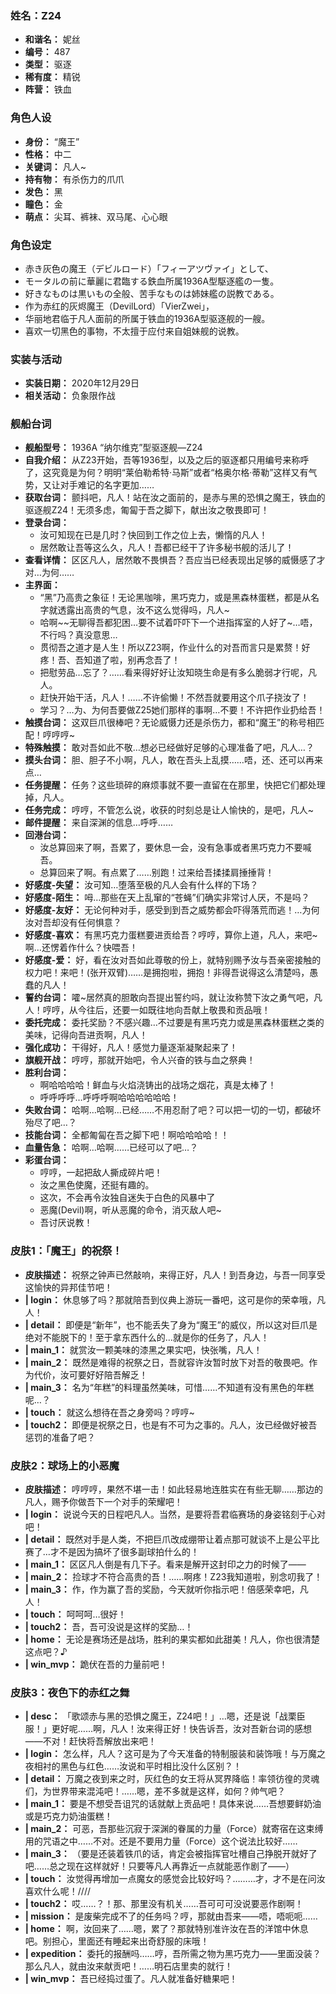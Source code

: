 ### 姓名：Z24
* **和谐名：** 妮丝
* **编号：** 487
* **类型：** 驱逐
* **稀有度：** 精锐
* **阵营：** 铁血


### 角色人设
* **身份：** “魔王”
* **性格：** 中二
* **关键词：** 凡人~
* **持有物：** 有杀伤力的爪爪
* **发色：** 黑
* **瞳色：** 金
* **萌点：** 尖耳、裤袜、双马尾、心心眼


### 角色设定
* 赤き灰色の魔王（デビルロード）「フィーアツヴァイ」として、
* モータルの前に華麗に君臨する鉄血所属1936A型駆逐艦の一隻。
* 好きなものは黒いもの全般、苦手なものは姉妹艦の説教である。
* 作为赤红的灰烬魔王（DevilLord）「VierZwei」，
* 华丽地君临于凡人面前的所属于铁血的1936A型驱逐舰的一艘。
* 喜欢一切黑色的事物，不太擅于应付来自姐妹舰的说教。


### 实装与活动
* **实装日期：** 2020年12月29日
* **相关活动：** 负象限作战


### 舰船台词
* **舰船型号：** 1936A “纳尔维克”型驱逐舰—Z24
* **自我介绍：** 从Z23开始，吾等1936型，以及之后的驱逐都只用编号来称呼了，这究竟是为何？明明“莱伯勒希特·马斯”或者“格奥尔格·蒂勒”这样又有气势，又让对手难记的名字更加……
* **获取台词：** 颤抖吧，凡人！站在汝之面前的，是赤与黑的恐惧之魔王，铁血的驱逐舰Z24！无须多虑，匍匐于吾之脚下，献出汝之敬畏即可！
* **登录台词：**
  * 汝可知现在已是几时？快回到工作之位上去，懒惰的凡人！
  * 居然敢让吾等这么久，凡人！吾都已经干了许多秘书舰的活儿了！
* **查看详情：** 区区凡人，居然敢不畏惧吾？吾应当已经表现出足够的威慑感了才对…为何……
* **主界面：**
  * “黑”乃高贵之象征！无论黑咖啡，黑巧克力，或是黑森林蛋糕，都是从名字就透露出高贵的气息，汝不这么觉得吗，凡人~
  * 哈啊~~无聊得吾都犯困…要不试着吓吓下一个进指挥室的人好了~…唔，不行吗？真没意思…
  * 贯彻吾之道才是人生！所以Z23啊，作业什么的对吾而言只是累赘！好疼！吾、吾知道了啦，别再念吾了！
  * 把慰劳品…忘了？……看来得好好让汝知晓生命是有多么脆弱才行呢，凡人。
  * 赶快开始干活，凡人！……不许偷懒！不然吾就要用这个爪子挠汝了！
  * 学习？…为、为何吾要做Z25她们那样的事啊…不要！不许把作业扔给吾！
* **触摸台词：** 这双巨爪很棒吧？无论威慑力还是杀伤力，都和“魔王”的称号相匹配！哼哼哼~
* **特殊触摸：** 敢对吾如此不敬…想必已经做好足够的心理准备了吧，凡人…？
* **摸头台词：** 胆、胆子不小啊，凡人，敢在吾头上乱摸……唔，还、还可以再来点…
* **任务提醒：** 任务？这些琐碎的麻烦事就不要一直留在在那里，快把它们都处理掉，凡人。
* **任务完成：** 哼哼，不管怎么说，收获的时刻总是让人愉快的，是吧，凡人~
* **邮件提醒：** 来自深渊的信息…呼呼……
* **回港台词：**
  * 汝总算回来了啊，吾累了，要休息一会，没有急事或者黑巧克力不要喊吾。
  * 总算回来了啊。有点累了……别跑！过来给吾揉揉肩捶捶背！
* **好感度-失望：** 汝可知…堕落至极的凡人会有什么样的下场？
* **好感度-陌生：** 呣…那些在天上乱窜的“苍蝇”们确实非常讨人厌，不是吗？
* **好感度-友好：** 无论何种对手，感受到到吾之威势都会吓得落荒而逃！…为何汝对吾却没有任何惧意？
* **好感度-喜欢：** 有黑巧克力蛋糕要进贡给吾？哼哼，算你上道，凡人，来吧~啊…还愣着作什么？快喂吾！
* **好感度-爱：** 好，看在汝对吾如此尊敬的份上，就特别赐予汝与吾亲密接触的权力吧！来吧！(张开双臂)……是拥抱啦，拥抱！非得吾说得这么清楚吗，愚蠢的凡人！
* **誓约台词：** 嚯~居然真的胆敢向吾提出誓约吗，就让汝称赞下汝之勇气吧，凡人！哼哼，从今往后，还要一如既往地向吾献上敬畏和贡品哦！
* **委托完成：** 委托奖励？不感兴趣…不过要是有黑巧克力或是黑森林蛋糕之类的美味，记得向吾进贡啊，凡人！
* **强化成功：** 干得好，凡人！感觉力量逐渐凝聚起来了！
* **旗舰开战：** 哼哼，那就开始吧，令人兴奋的铁与血之祭典！
* **胜利台词：**
  * 啊哈哈哈哈！鲜血与火焰浇铸出的战场之烟花，真是太棒了！
  * 呼呼呼呼…呼呼呼啊哈哈哈哈哈哈！
* **失败台词：** 哈啊…哈啊…已经……不用忍耐了吧？可以把一切的一切，都破坏殆尽了吧…？
* **技能台词：** 全都匍匐在吾之脚下吧！啊哈哈哈哈！！
* **血量告急：** 哈啊…哈啊……已经可以了吧…？
* **彩蛋台词：**
  * 哼哼，一起把敌人撕成碎片吧！
  * 汝之黑色使魔，还挺有趣的。
  * 这次，不会再令汝独自迷失于白色的风暴中了
  * 恶魔(Devil)啊，听从恶魔的命令，消灭敌人吧~
  * 吾讨厌说教！


### 皮肤1：「魔王」的祝祭！
* **皮肤描述：** 祝祭之钟声已然敲响，来得正好，凡人！到吾身边，与吾一同享受这愉快的异邦佳节吧！
* **| login：** 休息够了吗？那就陪吾到仪典上游玩一番吧，这可是你的荣幸哦，凡人！
* **| detail：** 即便是“新年”，也不能丢失了身为“魔王”的威仪，所以这对巨爪是绝对不能脱下的！至于拿东西什么的…就是你的任务了，凡人！
* **| main_1：** 就赏汝一颗美味的漆黑之果实吧，快张嘴，凡人！
* **| main_2：** 既然是难得的祝祭之日，吾就容许汝暂时放下对吾的敬畏吧。作为代价，汝可要好好陪吾解乏！
* **| main_3：** 名为“年糕”的料理虽然美味，可惜……不知道有没有黑色的年糕呢…？
* **| touch：** 就这么想待在吾之身旁吗？哼哼~
* **| touch2：** 即便是祝祭之日，也是有不可为之事的。凡人，汝已经做好被吾惩罚的准备了吧？


### 皮肤2：球场上的小恶魔
* **皮肤描述：** 哼哼哼，果然不堪一击！如此轻易地连胜实在有些无聊……那边的凡人，赐予你做吾下一个对手的荣耀吧！
* **| login：** 说说今天的日程吧凡人。当然，是要将吾君临赛场的身姿铭刻于心对吧！
* **| detail：** 既然对手是人类，不把巨爪改成绷带让着点那可就谈不上是公平比赛了…才不是因为搞坏了很多副球拍什么的！
* **| main_1：** 区区凡人倒是有几下子。看来是解开这封印之力的时候了——
* **| main_2：** 捡球才不符合高贵的吾！……啊疼！Z23我知道啦，别念叨我了！
* **| main_3：** 作，作为赢了吾的奖励，今天就听你指示吧！倍感荣幸吧，凡人！
* **| touch：** 呵呵呵…很好！
* **| touch2：** 吾，吾可没说是这样的奖励…！
* **| home：** 无论是赛场还是战场，胜利的果实都如此甜美！凡人，你也很清楚这点吧？♪
* **| win_mvp：** 跪伏在吾的力量前吧！


### 皮肤3：夜色下的赤红之舞
* **| desc：** 「歌颂赤与黑的恐惧之魔王，Z24吧！」…嗯，还是说「战栗臣服！」更好呢……啊，凡人！汝来得正好！快告诉吾，汝对吾新台词的感想——不对！赶快将吾解放出来吧！
* **| login：** 怎么样，凡人？这可是为了今天准备的特制服装和装饰哦！与万魔之夜相衬的黑色与红色……汝说和平时相比没什么区别？！
* **| detail：** 万魔之夜到来之时，灰红色的女王将从冥界降临！率领彷徨的灵魂们，为世界带来混沌吧！……嗯，差不多就是这样，如何？帅气吧？
* **| main_1：** 要是不想受吾诅咒的话就献上贡品吧！具体来说……吾想要鲜奶油或是巧克力奶油蛋糕！
* **| main_2：** 可恶，吾那些沉寂于深渊的眷属的力量（Force）就寄宿在这束缚用的咒语之中……不对。还是不要用力量（Force）这个说法比较好……
* **| main_3：** （要是还装着铁爪的话，肯定会被指挥官吐槽自己挣脱开就好了吧……总之现在这样就好！只要等凡人再靠近一点就能恶作剧了——）
* **| touch：** 汝觉得再增加一点魔女的感觉会比较好吗？………才，才不是在问汝喜欢什么呢！////
* **| touch2：** 哎……？！那、那里没有机关……吾可可可没说要恶作剧啊！
* **| mission：** 是废柴完成不了的任务吗？哼，那就由吾来——唔，唔呃呃……
* **| home：** 啊，汝回来了……嗯，累了？那就特别准许汝在吾的洋馆中休息吧。别担心，里面还有睡起来出奇舒服的床哦！
* **| expedition：** 委托的报酬吗……哼，吾所需之物为黑巧克力——里面没装？那么凡人，就由汝来献贡吧！……明石店里卖的就行！
* **| win_mvp：** 吾已经捣过蛋了。凡人就准备好糖果吧！
